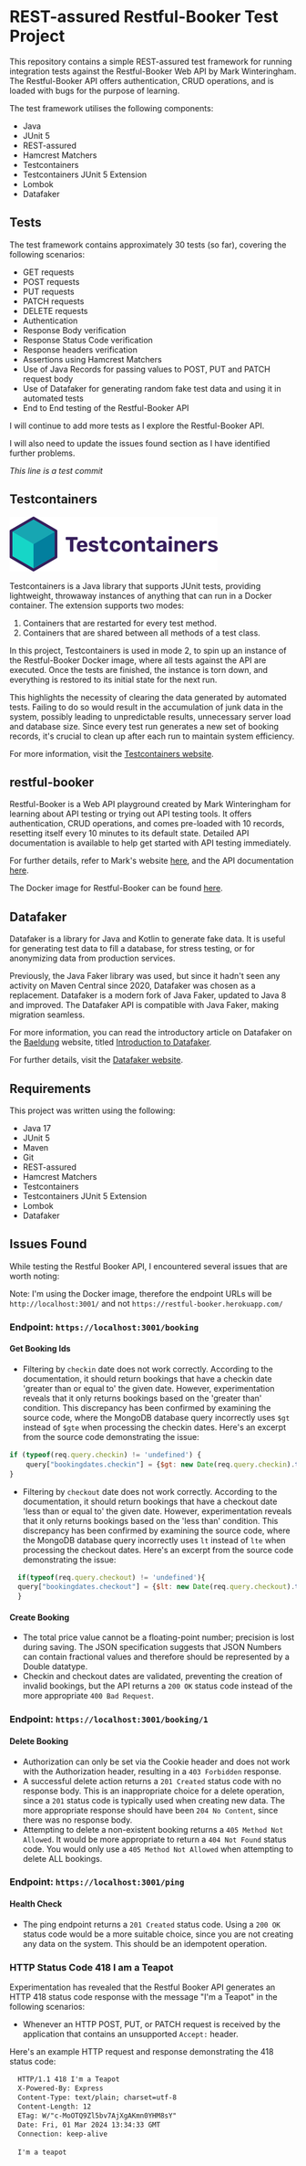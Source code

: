 # REST-assured Restful-Booker Test Project

This repository contains a simple REST-assured test framework for running integration tests against the Restful-Booker Web API 
by Mark Winteringham. The Restful-Booker API offers authentication, CRUD operations, and is loaded with bugs for the purpose of learning.

The test framework utilises the following components:

- Java
- JUnit 5
- REST-assured
- Hamcrest Matchers
- Testcontainers
- Testcontainers JUnit 5 Extension
- Lombok
- Datafaker

## Tests

The test framework contains approximately 30 tests (so far), covering the following scenarios:

- GET requests
- POST requests
- PUT requests
- PATCH requests
- DELETE requests
- Authentication
- Response Body verification
- Response Status Code verification
- Response headers verification
- Assertions using Hamcrest Matchers
- Use of Java Records for passing values to POST, PUT and PATCH request body
- Use of Datafaker for generating random fake test data and using it in automated tests
- End to End testing of the Restful-Booker API

I will continue to add more tests as I explore the Restful-Booker API.  

I will also need to update the issues found section as I have identified further problems.

_This line is a test commit_

## Testcontainers

![Testcontainers Logo](/assets/images/testcontainers-logo.svg)

Testcontainers is a Java library that supports JUnit tests, providing lightweight, throwaway instances of anything that 
can run in a Docker container. The extension supports two modes:

1. Containers that are restarted for every test method.
2. Containers that are shared between all methods of a test class.

In this project, Testcontainers is used in mode 2, to spin up an instance of the Restful-Booker Docker image, where all
tests against the API are executed. Once the tests are finished, the instance is torn down, and everything is restored
to its initial state for the next run. 

This highlights the necessity of clearing the data generated by automated tests. Failing to do so would result in the 
accumulation of junk data in the system, possibly leading to unpredictable results, unnecessary server load and database
size. Since every test run generates a new set of booking records, it's crucial to clean up after each run to maintain 
system efficiency.

For more information, visit the [Testcontainers website](https://testcontainers.com).

## restful-booker

Restful-Booker is a Web API playground created by Mark Winteringham for learning about API testing or trying out API 
testing tools. It offers authentication, CRUD operations, and comes pre-loaded with 10 records, resetting itself every 
10 minutes to its default state. Detailed API documentation is available to help get started with API testing immediately.

For further details, refer to Mark's website [here](https://restful-booker.herokuapp.com), and the API documentation
[here](https://restful-booker.herokuapp.com/apidoc/index.html).

The Docker image for Restful-Booker can be found [here](https://github.com/mwinteringham/restful-booker).

## Datafaker

Datafaker is a library for Java and Kotlin to generate fake data. It is useful for generating test data to fill a database, 
for stress testing, or for anonymizing data from production services.

Previously, the Java Faker library was used, but since it hadn't seen any activity on Maven Central since 2020, Datafaker 
was chosen as a replacement. Datafaker is a modern fork of Java Faker, updated to Java 8 and improved. The Datafaker API 
is compatible with Java Faker, making migration seamless.

For more information, you can read the introductory article on Datafaker on the [Baeldung](https://www.baeldung.com) 
website, titled [Introduction to Datafaker](https://www.baeldung.com/java-datafaker).

For further details, visit the [Datafaker website](https://www.datafaker.net).

## Requirements

This project was written using the following:

- Java 17
- JUnit 5
- Maven
- Git
- REST-assured
- Hamcrest Matchers
- Testcontainers
- Testcontainers JUnit 5 Extension
- Lombok
- Datafaker


## Issues Found

While testing the Restful Booker API, I encountered several issues that are worth noting:

Note: I'm using the Docker image, therefore the endpoint URLs will be `http://localhost:3001/` and not `https://restful-booker.herokuapp.com/`

### Endpoint: `https://localhost:3001/booking`

#### Get Booking Ids

- Filtering by `checkin` date does not work correctly. According to the documentation, it should return bookings that have a checkin date 'greater than or equal to' the given date. However, experimentation reveals that it only returns bookings based on the 'greater than' condition.
  This discrepancy has been confirmed by examining the source code, where the MongoDB database query incorrectly uses `$gt` instead of `$gte` when processing the checkin dates. Here's an excerpt from the source code demonstrating the issue:

```javascript
if (typeof(req.query.checkin) != 'undefined') {
    query["bookingdates.checkin"] = {$gt: new Date(req.query.checkin).toISOString()}
}
```

- Filtering by `checkout` date does not work correctly. According to the documentation, it should return bookings that have a checkout date 'less than or equal to' the given date. However, experimentation reveals that it only returns bookings based on the 'less than' condition.
  This discrepancy has been confirmed by examining the source code, where the MongoDB database query incorrectly uses `lt` instead of `lte` when processing the checkout dates. Here's an excerpt from the source code demonstrating the issue:

```javascript
  if(typeof(req.query.checkout) != 'undefined'){
  query["bookingdates.checkout"] = {$lt: new Date(req.query.checkout).toISOString()}
  }
```

#### Create Booking
- The total price value cannot be a floating-point number; precision is lost during saving. The JSON specification suggests that JSON Numbers can contain fractional values and therefore should be represented by a Double datatype. 
- Checkin and checkout dates are validated, preventing the creation of invalid bookings, but the API returns a `200 OK` status code instead of the more appropriate `400 Bad Request`.

### Endpoint: `https://localhost:3001/booking/1`

#### Delete Booking
- Authorization can only be set via the Cookie header and does not work with the Authorization header, resulting in a `403 Forbidden` response.
- A successful delete action returns a `201 Created` status code with no response body. This is an inappropriate choice for a delete operation, since a `201` status code  is typically used when creating new data. The more appropriate response should have been `204 No Content`, since there was no response body.  
- Attempting to delete a non-existent booking returns a `405 Method Not Allowed`. It would be more appropriate to return a `404 Not Found` status code. You would only use a `405 Method Not Allowed` when attempting to delete ALL bookings.

### Endpoint: `https://localhost:3001/ping`

#### Health Check
- The ping endpoint returns a `201 Created` status code. Using a `200 OK` status code would be a more suitable choice, since you are not creating any data on the system. This should be an idempotent operation. 

### HTTP Status Code 418 I am a Teapot
Experimentation has revealed that the Restful Booker API generates an HTTP 418 status code response with the message "I'm a Teapot" in the following scenarios:

- Whenever an HTTP POST, PUT, or PATCH request is received by the application that contains an unsupported `Accept:` header.

Here's an example HTTP request and response demonstrating the 418 status code:
```http request
  HTTP/1.1 418 I'm a Teapot
  X-Powered-By: Express
  Content-Type: text/plain; charset=utf-8
  Content-Length: 12
  ETag: W/"c-MoOTQ9Zl5bv7AjXgAKmn0YHM8sY"
  Date: Fri, 01 Mar 2024 13:34:33 GMT
  Connection: keep-alive

  I'm a teapot
```
